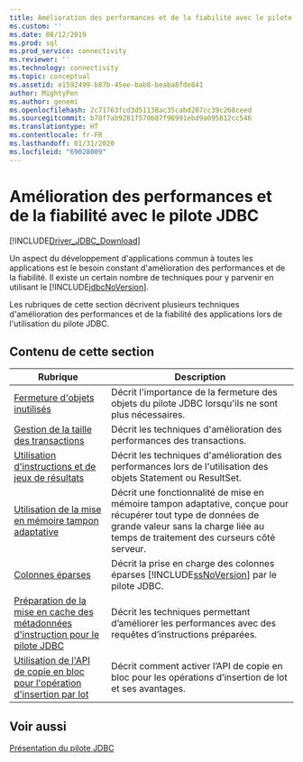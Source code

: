 ```yaml
---
title: Amélioration des performances et de la fiabilité avec le pilote JDBC | Microsoft Docs
ms.custom: ''
ms.date: 08/12/2019
ms.prod: sql
ms.prod_service: connectivity
ms.reviewer: ''
ms.technology: connectivity
ms.topic: conceptual
ms.assetid: e1592499-b87b-45ee-bab8-beaba8fde841
author: MightyPen
ms.author: genemi
ms.openlocfilehash: 2c71763fcd3d51138ac35cabd207cc39c268ceed
ms.sourcegitcommit: b78f7ab9281f570b87f96991ebd9a095812cc546
ms.translationtype: HT
ms.contentlocale: fr-FR
ms.lasthandoff: 01/31/2020
ms.locfileid: "69028009"
---
```

# <a name="improving-performance-and-reliability-with-the-jdbc-driver"></a>Amélioration des performances et de la fiabilité avec le pilote JDBC

[!INCLUDE[Driver_JDBC_Download](../../includes/driver_jdbc_download.md)]

Un aspect du développement d'applications commun à toutes les applications est le besoin constant d'amélioration des performances et de la fiabilité. Il existe un certain nombre de techniques pour y parvenir en utilisant le [!INCLUDE[jdbcNoVersion](../../includes/jdbcnoversion_md.md)].  
  
Les rubriques de cette section décrivent plusieurs techniques d'amélioration des performances et de la fiabilité des applications lors de l'utilisation du pilote JDBC.  

## <a name="in-this-section"></a>Contenu de cette section

|Rubrique|Description|  
|-----------|-----------------|  
|[Fermeture d'objets inutilisés](../../connect/jdbc/closing-objects-when-not-in-use.md)|Décrit l'importance de la fermeture des objets du pilote JDBC lorsqu'ils ne sont plus nécessaires.|  
|[Gestion de la taille des transactions](../../connect/jdbc/managing-transaction-size.md)|Décrit les techniques d'amélioration des performances des transactions.|  
|[Utilisation d'instructions et de jeux de résultats](../../connect/jdbc/working-with-statements-and-result-sets.md)|Décrit les techniques d'amélioration des performances lors de l'utilisation des objets Statement ou ResultSet.|  
|[Utilisation de la mise en mémoire tampon adaptative](../../connect/jdbc/using-adaptive-buffering.md)|Décrit une fonctionnalité de mise en mémoire tampon adaptative, conçue pour récupérer tout type de données de grande valeur sans la charge liée au temps de traitement des curseurs côté serveur.|  
|[Colonnes éparses](../../connect/jdbc/sparse-columns.md)|Décrit la prise en charge des colonnes éparses [!INCLUDE[ssNoVersion](../../includes/ssnoversion-md.md)] par le pilote JDBC.|  
|[Préparation de la mise en cache des métadonnées d'instruction pour le pilote JDBC](../../connect/jdbc/prepared-statement-metadata-caching-for-the-jdbc-driver.md)|Décrit les techniques permettant d’améliorer les performances avec des requêtes d’instructions préparées.|
|[Utilisation de l'API de copie en bloc pour l'opération d'insertion par lot](../../connect/jdbc/use-bulk-copy-api-batch-insert-operation.md)|Décrit comment activer l’API de copie en bloc pour les opérations d’insertion de lot et ses avantages.|

## <a name="see-also"></a>Voir aussi

[Présentation du pilote JDBC](../../connect/jdbc/overview-of-the-jdbc-driver.md)  
  
